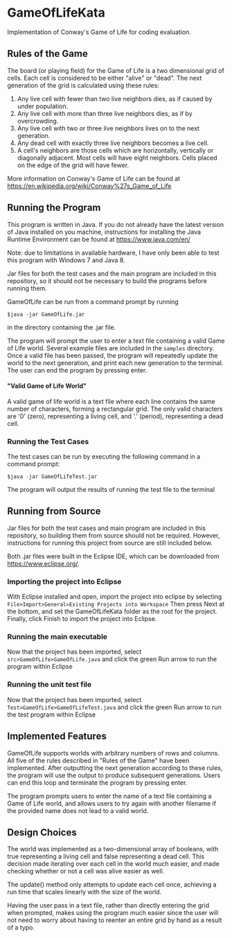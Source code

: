 # GameOfLifeKata
Implementation of Conway's Game of Life for coding evaluation.

## Rules of the Game

The board (or playing field) for the Game of Life is a two dimensional grid of cells. Each cell is considered to be either "alive" or "dead". The next generation of the grid is calculated using these rules:
1. Any live cell with fewer than two live neighbors dies, as if caused by under population.
2. Any live cell with more than three live neighbors dies, as if by overcrowding.
3. Any live cell with two or three live neighbors lives on to the next generation.
4. Any dead cell with exactly three live neighbors becomes a live cell.
5. A cell's neighbors are those cells which are horizontally, vertically or diagonally adjacent. Most cells will have eight neighbors. Cells placed on the edge of the grid will have fewer.

More information on Conway's Game of Life can be found at https://en.wikipedia.org/wiki/Conway%27s_Game_of_Life

## Running the Program

This program is written in Java.  If you do not already have the latest version of Java installed on you machine, instructions for installing the Java Runtime Environment can be found at https://www.java.com/en/

Note: due to limitations in available hardware, I have only been able to test this program with Windows 7 and Java 8.

Jar files for both the test cases and the main program are included in this repository, so it should not be necessary to build the programs before running them.

GameOfLife can be run from a command prompt by running

```
$java -jar GameOfLife.jar
```
in the directory containing the .jar file.

The program will prompt the user to enter a text file containing a valid Game of Life world.  Several example files are included in the ```samples``` directory.  Once a valid file has been passed, the program will repeatedly update the world to the next generation, and print each new generation to the terminal.  The user can end the program by pressing enter.

#### "Valid Game of Life World"
A valid game of life world is a text file where each line contains the same number of characters, forming a rectangular grid.  The only valid characters are '0' (zero), representing a living cell, and '.' (period), representing a dead cell.

### Running the Test Cases
The test cases can be run by executing the following command in a command prompt:
```
$java -jar GameOfLifeTest.jar
```
The program will output the results of running the test file to the terminal

## Running from Source

Jar files for both the test cases and main program are included in this repository, so building them from source should not be required. However, instructions for running this project from source are still included below.

Both .jar files were built in the Eclipse IDE, which can be downloaded from https://www.eclipse.org/.  

### Importing the project into Eclipse
With Eclipse installed and open, import the project into eclipse by selecting ```File>Import>General>Existing Projects into Workspace```
Then press Next at the bottom, and set the GameOfLifeKata folder as the root for the project.  Finally, click Finish to import the project into Eclipse.

### Running the main executable
Now that the project has been imported, select ```src>GameOfLife>GameOfLife.java``` and click the green Run arrow to run the program within Eclipse

### Running the unit test file
Now that the project has been imported, select ```Test>GameOfLife>GameOfLifeTest.java``` and click the green Run arrow to run the test program within Eclipse


## Implemented Features

GameOfLife supports worlds with arbitrary numbers of rows and columns.  All five of the rules described in "Rules of the Game" have been implemented.  After outputting the next generation according to these rules, the program will use the output to produce subsequent generations.  Users can end this loop and terminate the program by pressing enter.

The program prompts users to enter the name of a text file containing a Game of Life world, and allows users to try again with another filename if the provided name does not lead to a valid world.

## Design Choices

The world was implemented as a two-dimensional array of booleans, with true representing a living cell and false representing a dead cell.  This decision made iterating over each cell in the world much easier, and made checking whether or not a cell was alive easier as well.

The update() method only attempts to update each cell once, achieving a run time that scales linearly with the size of the world.

Having the user pass in a text file, rather than directly entering the grid when prompted, makes using the program much easier since the user will not need to worry about having to reenter an entire grid by hand as a result of a typo.

